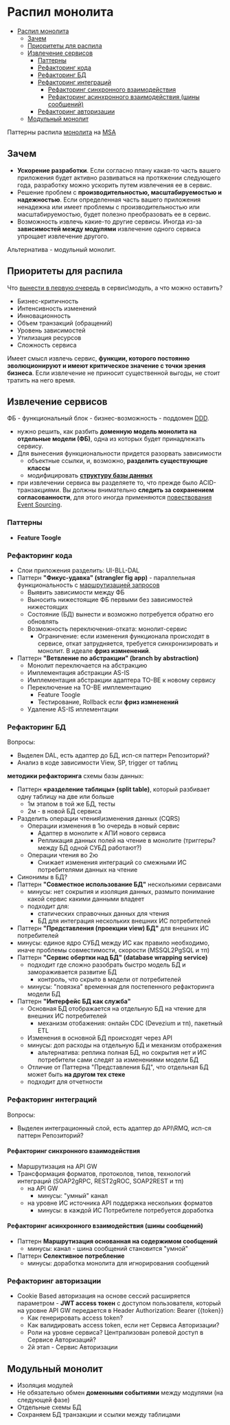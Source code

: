 # Распил монолита

- [Распил монолита](#распил-монолита)
	- [Зачем](#зачем)
	- [Приоритеты для распила](#приоритеты-для-распила)
	- [Извлечение сервисов](#извлечение-сервисов)
		- [Паттерны](#паттерны)
		- [Рефакторинг кода](#рефакторинг-кода)
		- [Рефакторинг БД](#рефакторинг-бд)
		- [Рефакторинг интеграций](#рефакторинг-интеграций)
			- [Рефакторинг синхронного взаимодействия](#рефакторинг-синхронного-взаимодействия)
			- [Рефакторинг асинхронного взаимодействия (шины сообщений)](#рефакторинг-асинхронного-взаимодействия-шины-сообщений)
		- [Рефакторинг авторизации](#рефакторинг-авторизации)
	- [Модульный монолит](#модульный-монолит)

Паттерны распила [монолита](../style/monolit.md) на [MSA](../style/msa.md)

## Зачем

- __Ускорение разработки__. Если согласно плану какая-то часть вашего приложения будет активно развиваться на протяжении следующего года, разработку можно ускорить путем извлечения ее в сервис.
- Решение проблем с __производительностью, масштабируемостью и надежностью__. Если определенная часть вашего приложения ненадежна или имеет проблемы с производительностью или масштабируемостью, будет полезно преобразовать ее в сервис.
- Возможность извлечь какие-то другие сервисы. Иногда из-за __зависимостей между модулями__ извлечение одного сервиса упрощает извлечение другого.

Альтернатива - модульный монолит.

## Приоритеты для распила

Что [вынести в первую очередь](http://agilemindset.ru/от-монолита-к-микросервисам-в-разумно/) в сервис\модуль, а что можно оставить?

- Бизнес-критичность
- Интенсивность изменений
- Инновационность
- Объем транзакций (обращений)  
- Уровень зависимостей
- Утилизация ресурсов
- Сложность сервиса  

Имеет смысл извлечь сервис, __функции, которого постоянно эволюционируют и имеют критическое значение с точки зрения бизнеса__. Если извлечение не приносит существенной выгоды, не стоит тратить на него время.

## Извлечение сервисов

ФБ - функциональный блок - бизнес-возможность - поддомен [DDD](ddd.md).

- нужно решить, как разбить __доменную модель монолита на отдельные модели (ФБ)__, одна из которых будет принадлежать сервису.
- Для вынесения функциональности придется разорвать зависимости
  - объектные ссылки, и, возможно, __разделить существующие классы__
  - модифицировать __[структуру базы данных](#рефакторинг-бд)__
- при извлечении сервиса вы разделяете то, что прежде было ACID-транзакциями. Вы должны внимательно __следить за сохранением согласованности__, для этого иногда применяются [повествования Event Sourcing](event.sourcing.md).

### Паттерны

- __Feature Toogle__

### Рефакторинг кода

- Слои приложения разделить: UI-BLL-DAL
- Паттерн __"Фикус-удавка" (strangler fig app)__ - параллельная функциональность с [маршрутизацией запросов](#рефакторинг-интеграций)
	- Выявить зависимости между ФБ
	- Выносить нижестоящие ФБ первыми без зависимостей нижестоящих
	- Состояние (БД) вынести и возможно потребуется обратно его обновлять
	- Возможность переключения-отката: монолит-сервис
    	- Ограничение: если изменения функционала происходят в сервисе, откат затрудняется, требуется синхронизировать и монолит. В идеале __фриз измненений__.
- Паттерн __"Ветвление по абстракции" (branch by abstraction)__
	- Монолит переключается на абстракцию
	- Имплементация абстракции AS-IS
	- Имплементация абстракции адаптера TO-BE к новому сервису	
	- Переключение на TO-BE имплементацию
		- Feature Toogle
		- Тестирование, Rollback если __фриз измненений__
	- Удаление AS-IS иплементации

### Рефакторинг БД

Вопросы:

- Выделен DAL, есть адаптер до БД, исп-ся паттерн Репозиторий?
- Анализ в коде зависимости View, SP, trigger от таблиц 

__методики рефакторинга__ схемы базы данных:

- Паттерн __«разделение таблицы» (split table)__, который разбивает одну таблицу на две или больше
	- 1м этапом в той же БД, тесты
	- 2м - в новой БД сервиса
- Разделить операции чтения\изменения данных (CQRS)
	- Операции изменения в 1ю очередь в новый сервис
		- Адаптер в монолите к АПИ нового сервиса
		- Репликация данных полей на чтение в монолите (триггеры? между БД одной СУБД работают?)
	- Операции чтения во 2ю
		- Снижает изменения интеграций со смежными ИС потребителями данных на чтение
- Синонимы в БД?
- Паттерн __"Совместное использование БД"__ несколькими сервисами
  - минусы: нет сокрытия и изоляция данных, размыто понимание какой сервис какими данными владеет
  - подходит для:
    - статических справочных данных для чтения
    - БД для интеграция нескольких внешних ИС потребителей
- Паттерн __"Представления (проекции view) БД"__ для внешних ИС потребителей
- минусы: единое ядро СУБД между ИС как правило необходимо, иначе проблемы совместимости, скорости (MSSQL2PgSQL и тп)
- Паттерн __"Сервис обертки над БД" (database wrapping service)__
  - подходит где сложно разобрать быстро модель БД и замораживается развитие БД
    - контроль, что скрыто в модели от потребителей
  - минусы: "повязка" временная для постепенного рефакторинга модели БД
- Паттерн __"Интерфейс БД как служба"__
  - Основная БД отображается на отдельную БД на чтение для внешних ИС потребителей
    - механизм отобажения: онлайн CDC (Devezium и тп), пакетный ETL
  - Изменения в основной БД происходят через API
  - минусы: доп расходы на отдельную БД и механизм отображения
    - альтернатива: реплика полная БД, но сокрытия нет и ИС потребители сами следят за изменениями модели БД
  - Отличие от Паттерна "Представления БД", что отдельная БД может быть __на другом тех стеке__
  - подходит для отчетности

### Рефакторинг интеграций

Вопросы:

- Выделен интеграционный слой, есть адаптер до API\RMQ, исп-ся паттерн Репозиторий?

#### Рефакторинг синхронного взаимодействия

- Маршрутизация на API GW 
- Трансформация форматов, протоколов, типов, технологий интеграций (SOAP2gRPC, REST2gROC, SOAP2REST и тп)
	- на API GW
    	- минусы: "умный" канал
	- на уровне ИС источника API поддержка нескольких форматов	
		- минусы: в каждой ИС Потребителе потребуется доработка

#### Рефакторинг асинхронного взаимодействия (шины сообщений)

- Паттерн __Маршрутизация основанная на содержимом сообщений__
  - минусы: канал - шина сообщений становится "умной"
- Паттерн __Селективное потребление__
  - минусы: доработка монолита для игнорирования сообщений

### Рефакторинг авторизации

- Cookie Based авторизация на основе сессий расширяется параметром - __JWT access токен__ с доступом пользователя, который на уровне API GW передается в Header Authorization: Bearer {{token}}
	- Как генерировать access token? 
	- Как валидировать access token, если нет Сервиса Авторизации? 
	- Роли на уровне сервиса? Централизован ролевой доступ в Сервисе Авторизаций?
	- 2й этап - Сервис Авторизации

## Модульный монолит

  - Изоляция модулей
  - Не обязательно обмен __доменными событиями__ между модулями (на следующей фазе)
  - Отдельные схемы БД
  - Сохраняем БД транзакции и ссылки между таблицами
